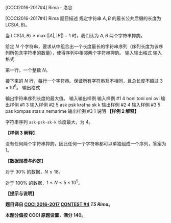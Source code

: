 



[COCI2016-2017#4] Rima - 洛谷














[COCI2016-2017#4] Rima
题目描述
规定字符串 $A,B$ 的最长公共后缀的长度为 $\text{LCS}(A,B)$。

当 $\text{LCS}(A,B) \ge \max(|A|,|B|)-1$ 时，我们认为 $A,B$ 两个字符串押韵。

给定 $N$ 个字符串，要求从中组合出一个长度最长的字符串序列（序列长度为该序列所包含字符串的数量），使得序列中相邻两个字符串押韵。
输入输出格式
输入格式

第一行，一个整数 $N$。

接下来的 $N$ 行，每行一个字符串。保证所有字符串互不相同，且总长度不超过 $3 \times 10^6$。
输出格式

输出字符串序列长度的最大值。
输入输出样例
输入样例 #1
4
honi
toni
oni
ovi
输出样例 #1
3
输入样例 #2
5
ask
psk
krafna
sk
k
输出样例 #2
4
输入样例 #3
5
pas
kompas
stas
s
nemarime
输出样例 #3
1
说明
**【样例 2 解释】**

字符串序列 $\texttt{ask-psk-sk-k}$ 长度最大，为 $4$。

**【样例 3 解释】**

没有任何两个字符串押韵，因此任何一个字符串都可以单独组成一个序列，答案为 $1$。

**【数据规模与约定】**

对于 $30\%$ 的数据，$N \le 18$。

对于 $100\%$ 的数据，$1 \le N \le 5 \times 10^5$。

**【提示与说明】**

**题目译自 [COCI 2016-2017](https://hsin.hr/coci/archive/2016_2017/) [CONTEST #4](https://hsin.hr/coci/archive/2016_2017/contest4_tasks.pdf) _T5 Rima_。**

**本题分值按 COCI 原题设置，满分 $140$。**






